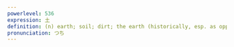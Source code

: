 ```yaml
---
powerlevel: 536
expression: 土
definition: (n) earth; soil; dirt; the earth (historically, esp. as opposed to the heavens); the ground; the land; low-quality torinoko-gami (containing mud); (period of) refraining from construction in the direction of the god of the earth (in On'youdou); (P)
pronunciation: つち
---
```

